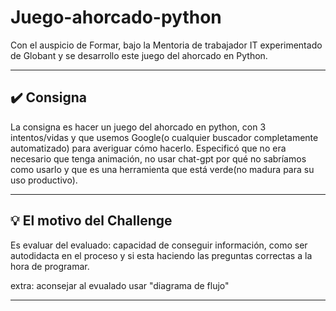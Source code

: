 # Juego-ahorcado-python
Con el auspicio de Formar, bajo la Mentoria de trabajador IT experimentado de Globant y se desarrollo este juego del ahorcado en Python.

---

## ✔️ Consigna

 La consigna es hacer un juego del ahorcado en python, 
 con 3 intentos/vidas y que usemos Google(o cualquier buscador completamente automatizado) para averiguar cómo hacerlo. 
 Especificó que no era necesario que tenga animación, 
 no usar chat-gpt por qué no sabríamos como usarlo y 
 que es una herramienta que está verde(no madura para su uso productivo).

---

## 💡 El motivo del Challenge

  Es evaluar del evaluado:
  capacidad de conseguir información, 
  como ser autodidacta en el proceso y 
  si esta haciendo las preguntas correctas a la hora de programar.
  
  extra:
  aconsejar al evualado usar "diagrama de flujo"

---
